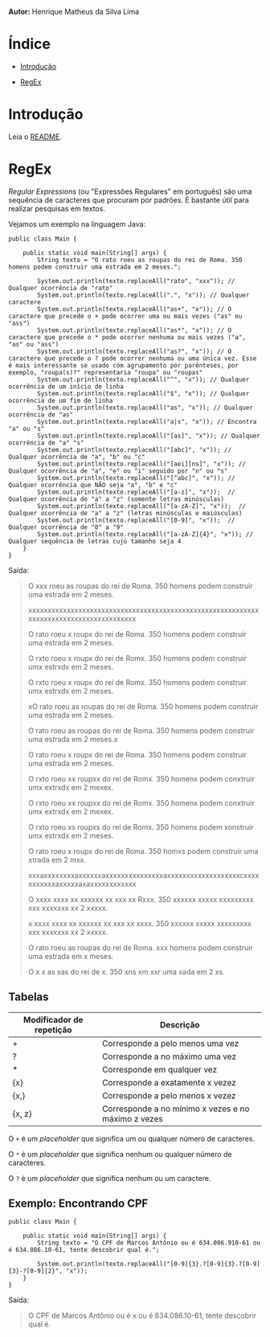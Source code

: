 **Autor:** Henrique Matheus da Silva Lima

# Índice

* [Introdução](#intro)

* [RegEx](#regex)

# Introdução<span id="intro"></span>

Leia o [README](README.md).

# RegEx<span id="regex"></span>

*Regular Expressions* (ou "Expressões Regulares" em português) são uma sequência de caracteres que procuram por padrões. É bastante útil para realizar pesquisas em textos.

Vejamos um exemplo na linguagem Java:

    public class Main {
    
        public static void main(String[] args) {
            String texto = "O rato roeu as roupas do rei de Roma. 350 homens podem construir uma estrada em 2 meses.";
            
            System.out.println(texto.replaceAll("rato", "xxx")); // Qualquer ocorrência de "rato"
            System.out.println(texto.replaceAll(".", "x")); // Qualquer caractere
            System.out.println(texto.replaceAll("as+", "x")); // O caractere que precede o + pode ocorrer uma ou mais vezes ("as" ou "ass")
            System.out.println(texto.replaceAll("as*", "x")); // O caractere que precede o * pode ocorrer nenhuma ou mais vezes ("a", "as" ou "ass")
            System.out.println(texto.replaceAll("as?", "x")); // O caractere que precede o ? pode ocorrer nenhuma ou uma única vez. Esse é mais interessante se usado com agrupamento por parênteses, por exemplo, "roupa(s)?" representaria "roupa" ou "roupas"
            System.out.println(texto.replaceAll("^", "x")); // Qualquer ocorrência de um início de linha
            System.out.println(texto.replaceAll("$", "x")); // Qualquer ocorrência de um fim de linha
            System.out.println(texto.replaceAll("as", "x")); // Qualquer ocorrência de "as"
            System.out.println(texto.replaceAll("a|s", "x")); // Encontra "a" ou "s"
            System.out.println(texto.replaceAll("[as]", "x")); // Qualquer ocorrência de "a" "s"
            System.out.println(texto.replaceAll("[abc]", "x")); // Qualquer ocorrência de "a", "b" ou "c"
            System.out.println(texto.replaceAll("[aei][ns]", "x")); // Qualquer ocorrência de "a", "e" ou "i" seguido por "n" ou "s"
            System.out.println(texto.replaceAll("[^abc]", "x")); // Qualquer ocorrência que NÃO seja "a", "b" e "c"
            System.out.println(texto.replaceAll("[a-z]", "x"));  // Qualquer ocorrência de "a" a "z" (somente letras minúsculas)
            System.out.println(texto.replaceAll("[a-zA-Z]", "x"));  // Qualquer ocorrência de "a" a "z" (letras minúsculas e maiúsculas)
            System.out.println(texto.replaceAll("[0-9]", "x"));  // Qualquer ocorrência de "0" a "9"
            System.out.println(texto.replaceAll("[a-zA-Z]{4}", "x")); // Qualquer sequência de letras cujo tamanho seja 4
        }
    }

Saída:

> O xxx roeu as roupas do rei de Roma. 350 homens podem construir uma estrada em 2 meses.
> 
> xxxxxxxxxxxxxxxxxxxxxxxxxxxxxxxxxxxxxxxxxxxxxxxxxxxxxxxxxxxxxxxxxxxxxxxxxxxxxxxxxxxxxxxx
> 
> O rato roeu x roupx do rei de Roma. 350 homens podem construir uma estrada em 2 meses.
> 
> O rxto roeu x roupx do rei de Romx. 350 homens podem construir umx estrxdx em 2 meses.
> 
> O rxto roeu x roupx do rei de Romx. 350 homens podem construir umx estrxdx em 2 meses.
> 
> xO rato roeu as roupas do rei de Roma. 350 homens podem construir uma estrada em 2 meses.
> 
> O rato roeu as roupas do rei de Roma. 350 homens podem construir uma estrada em 2 meses.x
> 
> O rato roeu x roupx do rei de Roma. 350 homens podem construir uma estrada em 2 meses.
> 
> O rxto roeu xx roupxx do rei de Romx. 350 homenx podem conxtruir umx extrxdx em 2 mexex.
> 
> O rxto roeu xx roupxx do rei de Romx. 350 homenx podem conxtruir umx extrxdx em 2 mexex.
> 
> O rxto roeu xs roupxs do rei de Romx. 350 homens podem xonstruir umx estrxdx em 2 meses.
> 
> O rato roeu x roupx do rei de Roma. 350 homxs podem construir uma xtrada em 2 mxx.
> 
> xxxaxxxxxxxxaxxxxxxaxxxxxxxxxxxxxxxaxxxxxxxxxxxxxxxxxxxcxxxxxxxxxxxaxxxxxaxaxxxxxxxxxxxx
> 
> O xxxx xxxx xx xxxxxx xx xxx xx Rxxx. 350 xxxxxx xxxxx xxxxxxxxx xxx xxxxxxx xx 2 xxxxx.
> 
> x xxxx xxxx xx xxxxxx xx xxx xx xxxx. 350 xxxxxx xxxxx xxxxxxxxx xxx xxxxxxx xx 2 xxxxx.
> 
> O rato roeu as roupas do rei de Roma. xxx homens podem construir uma estrada em x meses.
> 
> O x x as xas do rei de x. 350 xns xm xxr uma xada em 2 xs.


## Tabelas<span id="regex_tabelas"></span>

| Modificador de repetição | Descrição                                         |
| ------------------------ | ------------------------------------------------- |
| +                        | Corresponde a pelo menos uma vez                  |
| ?                        | Corresponde a no máximo uma vez                   |
| *                        | Corresponde em qualquer vez                       |
| {x}                      | Corresponde a exatamente x vezez                  |
| {x,}                     | Corresponde a pelo menos x vezez                  |
| {x, z}                   | Corresponde a no mínimo x vezes e no máximo z vezes |

O `+` é um *placeholder* que significa um ou qualquer número de caracteres.

O `*` é um *placeholder* que significa nenhum ou qualquer número de caracteres.

O `?` é um *placeholder* que significa nenhum ou um caractere.


## Exemplo: Encontrando CPF

    public class Main {
    
        public static void main(String[] args) {
            String texto = "O CPF de Marcos Antônio ou é 634.086.910-61 ou é 634.086.10-61, tente descobrir qual é.";
            
            System.out.println(texto.replaceAll("[0-9]{3}.?[0-9]{3}.?[0-9]{3}-?[0-9]{2}", "x"));
        }
    }

Saída:

> O CPF de Marcos Antônio ou é x ou é 634.086.10-61, tente descobrir qual é.